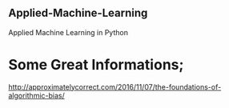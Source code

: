 ## Applied-Machine-Learning
Applied Machine Learning in Python

# Some Great Informations;

http://approximatelycorrect.com/2016/11/07/the-foundations-of-algorithmic-bias/
